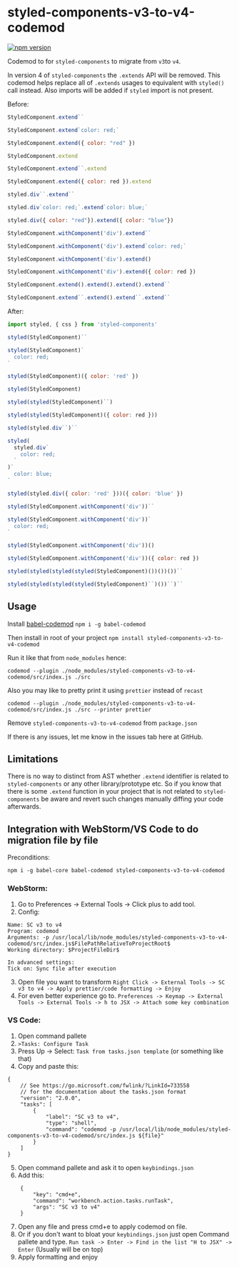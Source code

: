 # styled-components-v3-to-v4-codemod

[![npm version](https://badge.fury.io/js/styled-components-v3-to-v4-codemod.svg)](https://badge.fury.io/js/styled-components-v3-to-v4-codemod)

Codemod to for `styled-components` to migrate from `v3`to `v4`.

In version 4 of `styled-components` the `.extends` API will be removed.
This codemod helps replace all of `.extends` usages to equivalent
with `styled()` call instead.
Also imports will be added if `styled` import is not present.

Before:
```javascript
StyledComponent.extend``

StyledComponent.extend`color: red;`

StyledComponent.extend({ color: "red" })

StyledComponent.extend

StyledComponent.extend``.extend

StyledComponent.extend({ color: red }).extend

styled.div``.extend``

styled.div`color: red;`.extend`color: blue;`

styled.div({ color: "red"}).extend({ color: "blue"})

StyledComponent.withComponent('div').extend``

StyledComponent.withComponent('div').extend`color: red;`

StyledComponent.withComponent('div').extend()

StyledComponent.withComponent('div').extend({ color: red })

StyledComponent.extend().extend().extend().extend``

StyledComponent.extend``.extend().extend``.extend``
```

After:
```jsx harmony
import styled, { css } from 'styled-components'

styled(StyledComponent)``

styled(StyledComponent)`
  color: red;
`

styled(StyledComponent)({ color: 'red' })

styled(StyledComponent)

styled(styled(StyledComponent)``)

styled(styled(StyledComponent)({ color: red }))

styled(styled.div``)``

styled(
  styled.div`
    color: red;
  `
)`
  color: blue;
`

styled(styled.div({ color: 'red' }))({ color: 'blue' })

styled(StyledComponent.withComponent('div'))``

styled(StyledComponent.withComponent('div'))`
  color: red;
`

styled(StyledComponent.withComponent('div'))()

styled(StyledComponent.withComponent('div'))({ color: red })

styled(styled(styled(styled(StyledComponent)())())())``

styled(styled(styled(styled(StyledComponent)``)())``)``
```

## Usage

Install [babel-codemod](https://github.com/square/babel-codemod) `npm i -g babel-codemod`

Then install in root of your project `npm install styled-components-v3-to-v4-codemod`

Run it like that from `node_modules` hence:

```
codemod --plugin ./node_modules/styled-components-v3-to-v4-codemod/src/index.js ./src
```

Also you may like to pretty print it using `prettier` instead of `recast`

```
codemod --plugin ./node_modules/styled-components-v3-to-v4-codemod/src/index.js ./src --printer prettier
```

Remove `styled-components-v3-to-v4-codemod` from `package.json`

If there is any issues, let me know in the issues tab here at GitHub.

## Limitations

There is no way to distinct from AST whether `.extend` identifier is related to `styled-components`
or any other library/prototype etc. So if you know that there is some
`.extend` function in your project that is not related to `styled-components` be aware
and revert such changes manually diffing your code afterwards.

## Integration with WebStorm/VS Code to do migration file by file

Preconditions:

```
npm i -g babel-core babel-codemod styled-components-v3-to-v4-codemod
```

### WebStorm:

1.  Go to Preferences -> External Tools -> Click plus to add tool.
2.  Config:

```
Name: SC v3 to v4
Program: codemod
Arguments: -p /usr/local/lib/node_modules/styled-components-v3-to-v4-codemod/src/index.js$FilePathRelativeToProjectRoot$
Working directory: $ProjectFileDir$

In advanced settings:
Tick on: Sync file after execution
```

3.  Open file you want to transform
    `Right Click -> External Tools -> SC v3 to v4 -> Apply prettier/code formatting -> Enjoy`
4.  For even better experience go to.
    `Preferences -> Keymap -> External Tools -> External Tools -> h to JSX -> Attach some key combination`

### VS Code:

1.  Open command pallete
2.  `>Tasks: Configure Task`
3.  Press Up -> Select: `Task from tasks.json template` (or something like that)
4.  Copy and paste this:

```
{
    // See https://go.microsoft.com/fwlink/?LinkId=733558
    // for the documentation about the tasks.json format
    "version": "2.0.0",
    "tasks": [
        {
            "label": "SC v3 to v4",
            "type": "shell",
            "command": "codemod -p /usr/local/lib/node_modules/styled-components-v3-to-v4-codemod/src/index.js ${file}"
        }
    ]
}
```

5.  Open command pallete and ask it to open `keybindings.json`
6.  Add this:

```
    {
        "key": "cmd+e",
        "command": "workbench.action.tasks.runTask",
        "args": "SC v3 to v4"
    }
```

7.  Open any file and press cmd+e to apply codemod on file.
8.  Or if you don't want to bloat your `keybindings.json` just open Command pallete and type.
    `Run task -> Enter -> Find in the list "H to JSX" -> Enter` (Usually will be on top)
9.  Apply formatting and enjoy
